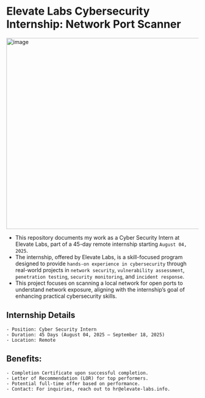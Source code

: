 
# Elevate Labs Cybersecurity Internship: Network Port Scanner

<img width="915" height="500" alt="image" src="https://github.com/user-attachments/assets/4c91e7ad-ef75-4a46-8cc3-b9eafcd3a945" />

- This repository documents my work as a Cyber Security Intern at Elevate Labs, part of a 45-day remote internship starting `August 04, 2025`.
- The internship, offered by Elevate Labs, is a skill-focused program designed to provide `hands-on experience in cybersecurity` through real-world projects in `network security`, `vulnerability assessment`, `penetration testing`, `security monitoring`, and `incident response`.
- This project focuses on scanning a local network for open ports to understand network exposure, aligning with the internship’s goal of enhancing practical cybersecurity skills.

## Internship Details
```
- Position: Cyber Security Intern
- Duration: 45 Days (August 04, 2025 – September 18, 2025)
- Location: Remote
```

## Benefits:
```
- Completion Certificate upon successful completion.
- Letter of Recommendation (LOR) for top performers.
- Potential full-time offer based on performance.
- Contact: For inquiries, reach out to hr@elevate-labs.info.
```
